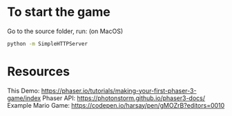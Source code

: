 # To start the game

Go to the source folder, run: (on MacOS)

```bash
python -m SimpleHTTPServer
```


# Resources
This Demo: https://phaser.io/tutorials/making-your-first-phaser-3-game/index
Phaser API: https://photonstorm.github.io/phaser3-docs/
Example Mario Game: https://codepen.io/harsay/pen/gMOZrB?editors=0010
